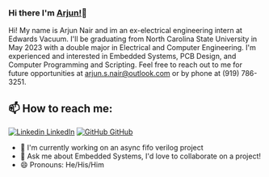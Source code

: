 ### Hi there I'm [Arjun!](https://arjunnair.me)👋
Hi! My name is Arjun Nair and im an ex-electrical engineering intern at Edwards Vacuum. I'll be graduating from North Carolina State University in May 2023 with a double major in Electrical and Computer Engineering. I'm experienced and interested in Embedded Systems, PCB Design, and Computer Programming and Scripting. Feel free to reach out to me for future opportunities at arjun.s.nair@outlook.com or by phone at (919) 786-3251.<br>
## 📫 How to reach me: 
[![Linkedin](https://i.stack.imgur.com/gVE0j.png) LinkedIn](https://www.linkedin.com/in/arjun-s-nair) [![GitHub](https://i.stack.imgur.com/tskMh.png) GitHub](https://github.com/nair-arjun)
<!--



Here are some ideas to get you started:
- 🤔 I’m looking for help with ...
- 💬 Ask me about ...
- 📫 How to reach me: ...
- 😄 Pronouns: ...
- ⚡ Fun fact: ...
-->

<!--- 🔭 I’m currently working on [Facemask Detector](https://github.com/AkhilGKrishnan/Face-Mask-Detector)-->
- 🤔 I'm currently working on an async fifo verilog project 
- 💬 Ask me about Embedded Systems, I'd love to collaborate on a project!
- 😄 Pronouns: He/His/Him
